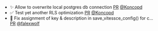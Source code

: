 - ✨ Allow to overwrite local postgres db connection [PR](https://github.com/laminlabs/lamindb-setup/pull/1118) [@Koncopd](https://github.com/Koncopd)
- ✅ Test yet another RLS optimization [PR](https://github.com/laminlabs/lamindb/pull/2990) [@Koncopd](https://github.com/Koncopd)
- 🐛 Fix assignment of key & description in save_vitessce_config() for c… [PR](https://github.com/laminlabs/lamindb/pull/2996) [@falexwolf](https://github.com/falexwolf)
